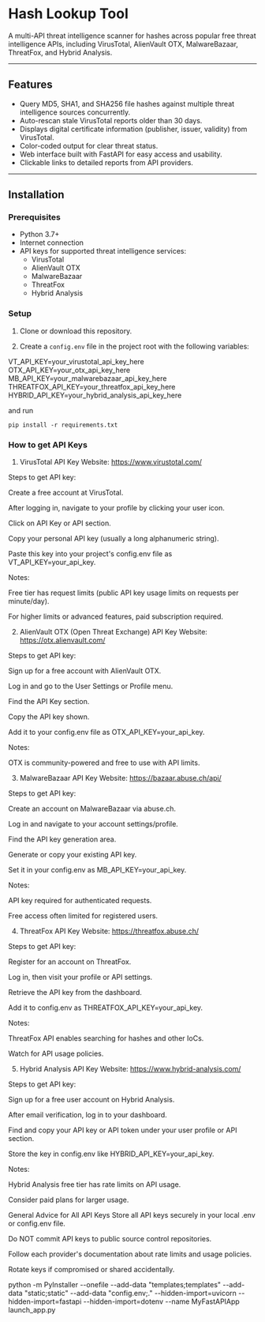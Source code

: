 # Hash Lookup Tool

A multi-API threat intelligence scanner for hashes across popular free threat intelligence APIs, including VirusTotal, AlienVault OTX, MalwareBazaar, ThreatFox, and Hybrid Analysis.

---

## Features

- Query MD5, SHA1, and SHA256 file hashes against multiple threat intelligence sources concurrently.
- Auto-rescan stale VirusTotal reports older than 30 days.
- Displays digital certificate information (publisher, issuer, validity) from VirusTotal.
- Color-coded output for clear threat status.
- Web interface built with FastAPI for easy access and usability.
- Clickable links to detailed reports from API providers.

---

## Installation

### Prerequisites

- Python 3.7+
- Internet connection
- API keys for supported threat intelligence services:
  - VirusTotal
  - AlienVault OTX
  - MalwareBazaar
  - ThreatFox
  - Hybrid Analysis

### Setup

1. Clone or download this repository.

2. Create a `config.env` file in the project root with the following variables:

VT_API_KEY=your_virustotal_api_key_here
OTX_API_KEY=your_otx_api_key_here
MB_API_KEY=your_malwarebazaar_api_key_here
THREATFOX_API_KEY=your_threatfox_api_key_here
HYBRID_API_KEY=your_hybrid_analysis_api_key_here

and run

`pip install -r requirements.txt`

### How to get API Keys

1. VirusTotal API Key
   Website: https://www.virustotal.com/

Steps to get API key:

Create a free account at VirusTotal.

After logging in, navigate to your profile by clicking your user icon.

Click on API Key or API section.

Copy your personal API key (usually a long alphanumeric string).

Paste this key into your project's config.env file as VT_API_KEY=your_api_key.

Notes:

Free tier has request limits (public API key usage limits on requests per minute/day).

For higher limits or advanced features, paid subscription required.

2. AlienVault OTX (Open Threat Exchange) API Key
   Website: https://otx.alienvault.com/

Steps to get API key:

Sign up for a free account with AlienVault OTX.

Log in and go to the User Settings or Profile menu.

Find the API Key section.

Copy the API key shown.

Add it to your config.env file as OTX_API_KEY=your_api_key.

Notes:

OTX is community-powered and free to use with API limits.

3. MalwareBazaar API Key
   Website: https://bazaar.abuse.ch/api/

Steps to get API key:

Create an account on MalwareBazaar via abuse.ch.

Log in and navigate to your account settings/profile.

Find the API key generation area.

Generate or copy your existing API key.

Set it in your config.env as MB_API_KEY=your_api_key.

Notes:

API key required for authenticated requests.

Free access often limited for registered users.

4. ThreatFox API Key
   Website: https://threatfox.abuse.ch/

Steps to get API key:

Register for an account on ThreatFox.

Log in, then visit your profile or API settings.

Retrieve the API key from the dashboard.

Add it to config.env as THREATFOX_API_KEY=your_api_key.

Notes:

ThreatFox API enables searching for hashes and other IoCs.

Watch for API usage policies.

5. Hybrid Analysis API Key
   Website: https://www.hybrid-analysis.com/

Steps to get API key:

Sign up for a free user account on Hybrid Analysis.

After email verification, log in to your dashboard.

Find and copy your API key or API token under your user profile or API section.

Store the key in config.env like HYBRID_API_KEY=your_api_key.

Notes:

Hybrid Analysis free tier has rate limits on API usage.

Consider paid plans for larger usage.

General Advice for All API Keys
Store all API keys securely in your local .env or config.env file.

Do NOT commit API keys to public source control repositories.

Follow each provider's documentation about rate limits and usage policies.

Rotate keys if compromised or shared accidentally.

python -m PyInstaller --onefile --add-data "templates;templates" --add-data "static;static" --add-data "config.env;." --hidden-import=uvicorn --hidden-import=fastapi --hidden-import=dotenv --name MyFastAPIApp launch_app.py


